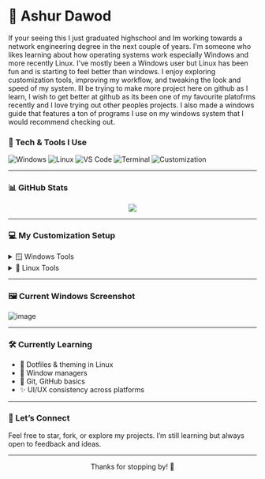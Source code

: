 # 🦇 Ashur Dawod


If your seeing this I just graduated highschool and Im working towards a network engineering degree in the next couple of years. I'm someone who likes learning about how operating systems work especially Windows and more recently Linux. I've mostly been a Windows user but Linux has been fun and is starting to feel better than windows. I enjoy exploring customization tools, improving my workflow, and tweaking the look and speed of my system. Ill be trying to make more project here on github as I learn, I wish to get better at github as its been one of my favourite platofrms recently and I love trying out other peoples projects. I also made a windows guide that features a ton of programs I use on my windows system that I would recommend checking out.

### 🔧 Tech & Tools I Use

![Windows](https://img.shields.io/badge/OS-Windows-0078D6?logo=windows&logoColor=white)
![Linux](https://img.shields.io/badge/OS-Linux-FCC624?logo=linux&logoColor=black)
![VS Code](https://img.shields.io/badge/Editor-VS%20Code-007ACC?logo=visual-studio-code&logoColor=white)
![Terminal](https://img.shields.io/badge/Terminal-OhMyPosh-blueviolet)
![Customization](https://img.shields.io/badge/Hobby-System%20Customization-purple)

---

### 📊 GitHub Stats

<p align="center">
  <img src="https://github-readme-stats.vercel.app/api?username=Ashur-D&show_icons=true&theme=tokyonight" />
  <br />

---

### 💻 My Customization Setup

<details>
<summary>🪟 Windows Tools</summary>

- StartAllBack
- Nilesoft / BreezeShell
- 7TSP GUI
- oh-my-posh + Fastfetch
- ExplorerPatcher / BlurMica
- folder-icons, cuteBorders, pywal16

</details>

<details>
<summary>🐧 Linux Tools</summary>

- GlazeWM / Komorebi
- pywal / HellWal
- Fastfetch + Starship prompt
- Custom GTK themes
- Fish / ZSH shells

</details>

---

### 🖼️ Current Windows Screenshot

![image](https://github.com/user-attachments/assets/fa4ea616-67b1-4781-8cd0-c17b65bd62fc)<br>


---

### 🛠️ Currently Learning

- 🧩 Dotfiles & theming in Linux
- 🐧 Window managers
- 📁 Git, GitHub basics
- ✨ UI/UX consistency across platforms

---

### 🤝 Let’s Connect

Feel free to star, fork, or explore my projects. I’m still learning but always open to feedback and ideas.

---

<p align="center">Thanks for stopping by! 🙏</p>
